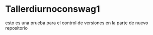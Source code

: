 # Tallerdiurnoconswag1
esto es una prueba para el control de versiones en la parte de nuevo repositorio
